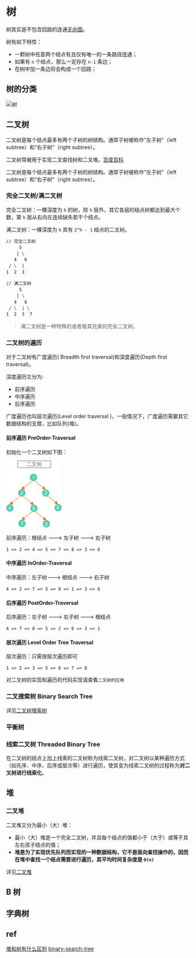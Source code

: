 # 树

树其实是不包含回路的连通[无向图](../图/简介.md)。

树有如下特性：

- 一颗树中任意两个结点有且仅有唯一的一条路径连通；
- 如果有 `n` 个结点，那么一定存在 `n-1` 条边；
- 在树中加一条边将会构成一个回路；

## 树的分类

![树](../xmind/树.png)

## 二叉树

二叉树是每个结点最多有两个子树的树结构。通常子树被称作“左子树”（left subtree）和“右子树”（right subtree）。

二叉树常被用于实现二叉查找树和二叉堆。[百度百科](https://baike.baidu.com/item/%E4%BA%8C%E5%8F%89%E6%A0%91)

二叉树是每个结点最多有两个子树的树结构。通常子树被称作“左子树”（left subtree）和“右子树”（right subtree）。

### 完全二叉树/满二叉树

完全二叉树：一棵深度为 `h` 的树，除 `h` 层外，其它各层的结点树都达到最大个数，第 `h` 层从右向左连续缺失若干个结点。

满二叉树：一棵深度为 `h` 其有 `2^h - 1` 结点的二叉树。

```bash
// 完全二叉树
     5
    | \
   4   6
 / \  |
1  2  3
```

```bash
// 满二叉树
     5
    | \
   4   6
 / \  | \
1  2  3  7
```

> 满二叉树是一种特殊的或者极其完美的完全二叉树。

### 二叉树的遍历

对于二叉树有广度遍历( Breadth first traversal)和深度遍历(Depth first traversal)。

深度遍历又分为:

- 前序遍历
- 中序遍历
- 后序遍历

广度遍历也叫层次遍历(Level order traversal )，一般情况下，广度遍历需要其它数据结构的支撑，比如队列(堆)。

#### 前序遍历 PreOrder-Traversal

初始化一个二叉树如下图：

![二叉树](./二叉树/二叉树.png)

前序遍历：根结点 ---> 左子树 ---> 右子树

```text
1 => 2 => 4 => 5 => 7 => 8 => 3 => 6
```

#### 中序遍历 InOrder-Traversal

中序遍历：左子树---> 根结点 ---> 右子树

```text
4 => 2 => 7 => 5 => 8 => 1 => 3 => 6
```

#### 后序遍历 PostOrder-Traversal

后序遍历：左子树 ---> 右子树 ---> 根结点

```text
4 => 7 => 8 => 5 => 2 => 6 => 3 => 1
```

#### 层次遍历 Level Order Tree Traversal

层次遍历：只需按层次遍历即可

```text
1 => 2 => 3 => 5 => 6 => 7 => 8
```

对二叉树的实现和遍历的代码实现请查看`二叉树的应用`

### 二叉搜索树 Binary Search Tree

详见[二叉树搜索树](./二叉树/二叉搜索树.md)

### 平衡树

### 线索二叉树 Threaded Binary Tree

在二叉树的结点上加上线索的二叉树称为线索二叉树，对二叉树以某种遍历方式（如先序、中序、后序或层次等）进行遍历，使其变为线索二叉树的过程称为**对二叉树进行线索化**。


## 堆

### 二叉堆

二叉堆又分为最小（大）堆：

- 最小（大）堆是一个完全二叉树，并且每个结点的值都小于（大于）或等于其左右孩子结点的值；
- **堆是为了实现优先队列而实现的一种数据结构，它不是面向查找操作的，因而在堆中查找一个结点需要进行遍历，其平均时间复杂度是 `O(n)`**

详见[二叉堆](/docs/树/堆/二叉堆.md)

## B 树

## 字典树

## ref

[堆和树有什么区别](https://www.zhihu.com/question/36134980)
[binary-search-tree](https://github.com/exercism/typescript/tree/master/exercises/binary-search-tree)

